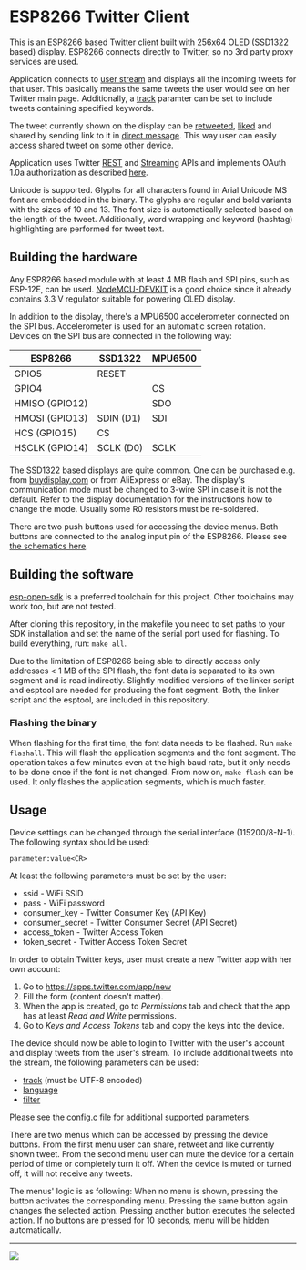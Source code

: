 # ESP8266 Twitter Client
This is an ESP8266 based Twitter client built with 256x64 OLED (SSD1322 based) display. ESP8266 connects directly to Twitter, so no 3rd party proxy services are used.

Application connects to [user stream](https://dev.twitter.com/streaming/userstreams) and displays all the incoming tweets for that user. This basically means the same tweets the user would see on her Twitter main page. Additionally, a [track](https://dev.twitter.com/streaming/overview/request-parameters#track) paramter can be set to include tweets containing specified keywords.

The tweet currently shown on the display can be [retweeted](https://dev.twitter.com/rest/reference/post/statuses/retweet/id), [liked](https://dev.twitter.com/rest/reference/post/favorites/create) and shared by sending link to it in [direct message](https://dev.twitter.com/rest/reference/post/direct_messages/new). This way user can easily access shared tweet on some other device.

Application uses Twitter [REST](https://dev.twitter.com/rest/public) and [Streaming](https://dev.twitter.com/streaming/overview) APIs and implements OAuth 1.0a authorization as described [here](https://dev.twitter.com/oauth/overview/authorizing-requests).

Unicode is supported. Glyphs for all characters found in Arial Unicode MS font are embeddded in the binary. The glyphs are regular and bold variants with the sizes of 10 and 13. The font size is automatically selected based on the length of the tweet. Additionally, word wrapping and keyword (hashtag) highlighting are performed for tweet text.

## Building the hardware
Any ESP8266 based module with at least 4 MB flash and SPI pins, such as ESP-12E, can be used. [NodeMCU-DEVKIT](https://github.com/nodemcu/nodemcu-devkit-v1.0) is a good choice since it already contains 3.3 V regulator suitable for powering OLED display.

In addition to the display, there's a MPU6500 accelerometer connected on the SPI bus. Accelerometer is used for an automatic screen rotation. Devices on the SPI bus are connected in the following way:

| ESP8266        | SSD1322        | MPU6500        |
| -------------- | -------------- | -------------- |
| GPIO5          | RESET          |                |
| GPIO4          |                | CS             |
| HMISO (GPIO12) |                | SDO            |
| HMOSI (GPIO13) | SDIN (D1)      | SDI            |
| HCS (GPIO15)   | CS             |                |
| HSCLK (GPIO14) | SCLK (D0)      | SCLK           |

The SSD1322 based displays are quite common. One can be purchased e.g. from [buydisplay.com](http://www.buydisplay.com/default/oled-3-2-inch-displays-module-companies-with-driver-circuit-blue-on-black) or from AliExpress or eBay. The display's communication mode must be changed to 3-wire SPI in case it is not the default. Refer to the display documentation for the instructions how to change the mode. Usually some R0 resistors must be re-soldered.

There are two push buttons used for accessing the device menus. Both buttons are connected to the analog input pin of the ESP8266. Please see [the schematics here](schematics.pdf).

## Building the software
[esp-open-sdk](https://github.com/pfalcon/esp-open-sdk) is a preferred toolchain for this project. Other toolchains may work too, but are not tested.

After cloning this repository, in the makefile you need to set paths to your SDK installation and set the name of the serial port used for flashing. To build everything, run: `make all`.

Due to the limitation of ESP8266 being able to directly access only addresses < 1 MB of the SPI flash, the font data is separated to its own segment and is read indirectly. Slightly modified versions of the linker script and esptool are needed for producing the font segment. Both, the linker script and the esptool, are included in this repository.

### Flashing the binary
When flashing for the first time, the font data needs to be flashed. Run `make flashall`. This will flash the application segments and the font segment. The operation takes a few minutes even at the high baud rate, but it only needs to be done once if the font is not changed. From now on, `make flash` can be used. It only flashes the application segments, which is much faster.

## Usage
Device settings can be changed through the serial interface (115200/8-N-1). The following syntax should be used:
```
parameter:value<CR>
```
At least the following parameters must be set by the user:
 - ssid - WiFi SSID
 - pass - WiFi password
 - consumer_key - Twitter Consumer Key (API Key)
 - consumer_secret - Twitter Consumer Secret (API Secret)
 - access_token - Twitter Access Token
 - token_secret - Twitter Access Token Secret

In order to obtain Twitter keys, user must create a new Twitter app with her own account:
 1. Go to https://apps.twitter.com/app/new
 2. Fill the form (content doesn't matter).
 3. When the app is created, go to *Permissions* tab and check that the app has at least *Read and Write* permissions.
 4. Go to *Keys and Access Tokens* tab and copy the keys into the device.

The device should now be able to login to Twitter with the user's account and display tweets from the user's stream. To include additional tweets into the stream, the following parameters can be used:
 - [track](https://dev.twitter.com/streaming/overview/request-parameters#track) (must be UTF-8 encoded)
 - [language](https://dev.twitter.com/streaming/overview/request-parameters#language)
 - [filter](https://dev.twitter.com/streaming/overview/request-parameters#filter_level)

Please see the [config.c](src/config.c) file for additional supported parameters.

There are two menus which can be accessed by pressing the device buttons. From the first menu user can share, retweet and like currently shown tweet. From the second menu user can mute the device for a certain period of time or completely turn it off. When the device is muted or turned off, it will not receive any tweets.

The menus' logic is as following: When no menu is shown, pressing the button activates the corresponding menu. Pressing the same button again changes the selected action. Pressing another button executes the selected action. If no buttons are pressed for 10 seconds, menu will be hidden automatically.

***
[![](http://img.youtube.com/vi/iQ0JZXOWUDg/sddefault.jpg)](http://www.youtube.com/watch?v=iQ0JZXOWUDg)

